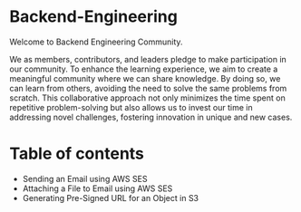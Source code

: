 # Backend-Engineering

Welcome to Backend Engineering Community. 

We as members, contributors, and leaders pledge to make participation in our community. To enhance the learning experience, we aim to create a meaningful community where we can share knowledge. By doing so, we can learn from others, avoiding the need to solve the same problems from scratch. This collaborative approach not only minimizes the time spent on repetitive problem-solving but also allows us to invest our time in addressing novel challenges, fostering innovation in unique and new cases.

# Table of contents

  - Sending an Email using AWS SES
  - Attaching a File to Email using AWS SES
  - Generating Pre-Signed URL for an Object in S3